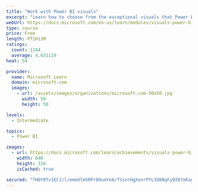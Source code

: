 ```yaml
---
title: "Work with Power BI visuals"
excerpt: "Learn how to choose from the exceptional visuals that Power BI makes available to you. Formatting visuals will direct the user’s attention to exactly where you want it, while helping to make the visual easier to read and interpret. You will also learn about how to use key performance indicators (KPIs)."
webUrl: https://docs.microsoft.com/en-us/learn/modules/visuals-power-bi/
type: course
price: Free
length: PT1H13M
ratings:
  count: 1144
  average: 4.631119
heat: 54

provider:
  name: Microsoft Learn
  domain: microsoft.com
  images:
    - url: /assets/images/organizations/microsoft.com-50x50.jpg
      width: 50
      height: 50

levels:
  - Intermediate

topics:
  - Power BI

images:
  - url: https://docs.microsoft.com/learn/achievements/visuals-power-bi-social.png
    width: 640
    height: 318
    isCached: true

secured: "fHDY0Tv1ECJ/l/emeUlm5RPrB9umYeA/fSsnrHgXenrPYL3d8NqFyQI07oKaghHPROgkPG3zXCuIN2drep9dJwI/TzbeTjDh0NssA5TYageGvTH8lN2OQWduY8cOtT0bz4bSTeGM14kUwsHuSWTbwjKvuZjLf9S29jRcZNqL5TOMsd7zLDBTgik+vWaHDHynNjOhWujhlnTR/9ghXATNvI8gdpRodvLMzbtiA7UJD6xwE6CEwCNzIkROlWu2Cb0g4lNzxWS8c6u6TapQTtrl1Cmm9AIofCDvdaE/wCAIJ8TnA/IEZFNif02nhbrFODD7TnTeXzhLX7xd8bjkKQtQRvtX/JoN52ySxIu3gzW/2GGvjHnjECND4TTUR0v76Ymwj3f1LfkQcpXKmklaMBReK3UxHbCTYx0L1f8QeM5EkbQ=;LEO3Fp4di+d194Jv0LfOtw=="
---
```



